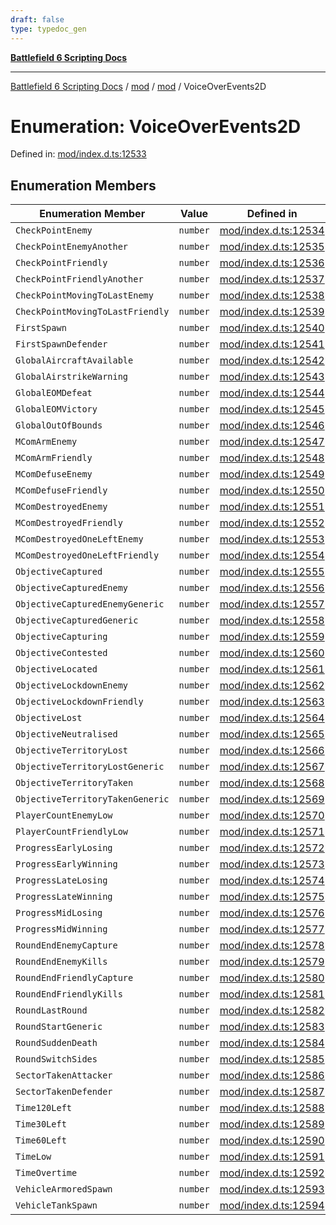 ```yaml
---
draft: false
type: typedoc_gen
---
```


[**Battlefield 6 Scripting Docs**](../../../_index.md)

***

[Battlefield 6 Scripting Docs](../../../_index.md) / [mod](../../_index.md) / [mod](../_index.md) / VoiceOverEvents2D

# Enumeration: VoiceOverEvents2D

Defined in: [mod/index.d.ts:12533](https://github.com/battlefield-portal-community/portal-docs/blob/ff09b2690670f74de7e97198022e5a97ff1161ff/generators/santiago/mod/index.d.ts#L12533)

## Enumeration Members

| Enumeration Member | Value | Defined in |
| ------ | ------ | ------ |
| <a id="checkpointenemy"></a> `CheckPointEnemy` | `number` | [mod/index.d.ts:12534](https://github.com/battlefield-portal-community/portal-docs/blob/ff09b2690670f74de7e97198022e5a97ff1161ff/generators/santiago/mod/index.d.ts#L12534) |
| <a id="checkpointenemyanother"></a> `CheckPointEnemyAnother` | `number` | [mod/index.d.ts:12535](https://github.com/battlefield-portal-community/portal-docs/blob/ff09b2690670f74de7e97198022e5a97ff1161ff/generators/santiago/mod/index.d.ts#L12535) |
| <a id="checkpointfriendly"></a> `CheckPointFriendly` | `number` | [mod/index.d.ts:12536](https://github.com/battlefield-portal-community/portal-docs/blob/ff09b2690670f74de7e97198022e5a97ff1161ff/generators/santiago/mod/index.d.ts#L12536) |
| <a id="checkpointfriendlyanother"></a> `CheckPointFriendlyAnother` | `number` | [mod/index.d.ts:12537](https://github.com/battlefield-portal-community/portal-docs/blob/ff09b2690670f74de7e97198022e5a97ff1161ff/generators/santiago/mod/index.d.ts#L12537) |
| <a id="checkpointmovingtolastenemy"></a> `CheckPointMovingToLastEnemy` | `number` | [mod/index.d.ts:12538](https://github.com/battlefield-portal-community/portal-docs/blob/ff09b2690670f74de7e97198022e5a97ff1161ff/generators/santiago/mod/index.d.ts#L12538) |
| <a id="checkpointmovingtolastfriendly"></a> `CheckPointMovingToLastFriendly` | `number` | [mod/index.d.ts:12539](https://github.com/battlefield-portal-community/portal-docs/blob/ff09b2690670f74de7e97198022e5a97ff1161ff/generators/santiago/mod/index.d.ts#L12539) |
| <a id="firstspawn"></a> `FirstSpawn` | `number` | [mod/index.d.ts:12540](https://github.com/battlefield-portal-community/portal-docs/blob/ff09b2690670f74de7e97198022e5a97ff1161ff/generators/santiago/mod/index.d.ts#L12540) |
| <a id="firstspawndefender"></a> `FirstSpawnDefender` | `number` | [mod/index.d.ts:12541](https://github.com/battlefield-portal-community/portal-docs/blob/ff09b2690670f74de7e97198022e5a97ff1161ff/generators/santiago/mod/index.d.ts#L12541) |
| <a id="globalaircraftavailable"></a> `GlobalAircraftAvailable` | `number` | [mod/index.d.ts:12542](https://github.com/battlefield-portal-community/portal-docs/blob/ff09b2690670f74de7e97198022e5a97ff1161ff/generators/santiago/mod/index.d.ts#L12542) |
| <a id="globalairstrikewarning"></a> `GlobalAirstrikeWarning` | `number` | [mod/index.d.ts:12543](https://github.com/battlefield-portal-community/portal-docs/blob/ff09b2690670f74de7e97198022e5a97ff1161ff/generators/santiago/mod/index.d.ts#L12543) |
| <a id="globaleomdefeat"></a> `GlobalEOMDefeat` | `number` | [mod/index.d.ts:12544](https://github.com/battlefield-portal-community/portal-docs/blob/ff09b2690670f74de7e97198022e5a97ff1161ff/generators/santiago/mod/index.d.ts#L12544) |
| <a id="globaleomvictory"></a> `GlobalEOMVictory` | `number` | [mod/index.d.ts:12545](https://github.com/battlefield-portal-community/portal-docs/blob/ff09b2690670f74de7e97198022e5a97ff1161ff/generators/santiago/mod/index.d.ts#L12545) |
| <a id="globaloutofbounds"></a> `GlobalOutOfBounds` | `number` | [mod/index.d.ts:12546](https://github.com/battlefield-portal-community/portal-docs/blob/ff09b2690670f74de7e97198022e5a97ff1161ff/generators/santiago/mod/index.d.ts#L12546) |
| <a id="mcomarmenemy"></a> `MComArmEnemy` | `number` | [mod/index.d.ts:12547](https://github.com/battlefield-portal-community/portal-docs/blob/ff09b2690670f74de7e97198022e5a97ff1161ff/generators/santiago/mod/index.d.ts#L12547) |
| <a id="mcomarmfriendly"></a> `MComArmFriendly` | `number` | [mod/index.d.ts:12548](https://github.com/battlefield-portal-community/portal-docs/blob/ff09b2690670f74de7e97198022e5a97ff1161ff/generators/santiago/mod/index.d.ts#L12548) |
| <a id="mcomdefuseenemy"></a> `MComDefuseEnemy` | `number` | [mod/index.d.ts:12549](https://github.com/battlefield-portal-community/portal-docs/blob/ff09b2690670f74de7e97198022e5a97ff1161ff/generators/santiago/mod/index.d.ts#L12549) |
| <a id="mcomdefusefriendly"></a> `MComDefuseFriendly` | `number` | [mod/index.d.ts:12550](https://github.com/battlefield-portal-community/portal-docs/blob/ff09b2690670f74de7e97198022e5a97ff1161ff/generators/santiago/mod/index.d.ts#L12550) |
| <a id="mcomdestroyedenemy"></a> `MComDestroyedEnemy` | `number` | [mod/index.d.ts:12551](https://github.com/battlefield-portal-community/portal-docs/blob/ff09b2690670f74de7e97198022e5a97ff1161ff/generators/santiago/mod/index.d.ts#L12551) |
| <a id="mcomdestroyedfriendly"></a> `MComDestroyedFriendly` | `number` | [mod/index.d.ts:12552](https://github.com/battlefield-portal-community/portal-docs/blob/ff09b2690670f74de7e97198022e5a97ff1161ff/generators/santiago/mod/index.d.ts#L12552) |
| <a id="mcomdestroyedoneleftenemy"></a> `MComDestroyedOneLeftEnemy` | `number` | [mod/index.d.ts:12553](https://github.com/battlefield-portal-community/portal-docs/blob/ff09b2690670f74de7e97198022e5a97ff1161ff/generators/santiago/mod/index.d.ts#L12553) |
| <a id="mcomdestroyedoneleftfriendly"></a> `MComDestroyedOneLeftFriendly` | `number` | [mod/index.d.ts:12554](https://github.com/battlefield-portal-community/portal-docs/blob/ff09b2690670f74de7e97198022e5a97ff1161ff/generators/santiago/mod/index.d.ts#L12554) |
| <a id="objectivecaptured"></a> `ObjectiveCaptured` | `number` | [mod/index.d.ts:12555](https://github.com/battlefield-portal-community/portal-docs/blob/ff09b2690670f74de7e97198022e5a97ff1161ff/generators/santiago/mod/index.d.ts#L12555) |
| <a id="objectivecapturedenemy"></a> `ObjectiveCapturedEnemy` | `number` | [mod/index.d.ts:12556](https://github.com/battlefield-portal-community/portal-docs/blob/ff09b2690670f74de7e97198022e5a97ff1161ff/generators/santiago/mod/index.d.ts#L12556) |
| <a id="objectivecapturedenemygeneric"></a> `ObjectiveCapturedEnemyGeneric` | `number` | [mod/index.d.ts:12557](https://github.com/battlefield-portal-community/portal-docs/blob/ff09b2690670f74de7e97198022e5a97ff1161ff/generators/santiago/mod/index.d.ts#L12557) |
| <a id="objectivecapturedgeneric"></a> `ObjectiveCapturedGeneric` | `number` | [mod/index.d.ts:12558](https://github.com/battlefield-portal-community/portal-docs/blob/ff09b2690670f74de7e97198022e5a97ff1161ff/generators/santiago/mod/index.d.ts#L12558) |
| <a id="objectivecapturing"></a> `ObjectiveCapturing` | `number` | [mod/index.d.ts:12559](https://github.com/battlefield-portal-community/portal-docs/blob/ff09b2690670f74de7e97198022e5a97ff1161ff/generators/santiago/mod/index.d.ts#L12559) |
| <a id="objectivecontested"></a> `ObjectiveContested` | `number` | [mod/index.d.ts:12560](https://github.com/battlefield-portal-community/portal-docs/blob/ff09b2690670f74de7e97198022e5a97ff1161ff/generators/santiago/mod/index.d.ts#L12560) |
| <a id="objectivelocated"></a> `ObjectiveLocated` | `number` | [mod/index.d.ts:12561](https://github.com/battlefield-portal-community/portal-docs/blob/ff09b2690670f74de7e97198022e5a97ff1161ff/generators/santiago/mod/index.d.ts#L12561) |
| <a id="objectivelockdownenemy"></a> `ObjectiveLockdownEnemy` | `number` | [mod/index.d.ts:12562](https://github.com/battlefield-portal-community/portal-docs/blob/ff09b2690670f74de7e97198022e5a97ff1161ff/generators/santiago/mod/index.d.ts#L12562) |
| <a id="objectivelockdownfriendly"></a> `ObjectiveLockdownFriendly` | `number` | [mod/index.d.ts:12563](https://github.com/battlefield-portal-community/portal-docs/blob/ff09b2690670f74de7e97198022e5a97ff1161ff/generators/santiago/mod/index.d.ts#L12563) |
| <a id="objectivelost"></a> `ObjectiveLost` | `number` | [mod/index.d.ts:12564](https://github.com/battlefield-portal-community/portal-docs/blob/ff09b2690670f74de7e97198022e5a97ff1161ff/generators/santiago/mod/index.d.ts#L12564) |
| <a id="objectiveneutralised"></a> `ObjectiveNeutralised` | `number` | [mod/index.d.ts:12565](https://github.com/battlefield-portal-community/portal-docs/blob/ff09b2690670f74de7e97198022e5a97ff1161ff/generators/santiago/mod/index.d.ts#L12565) |
| <a id="objectiveterritorylost"></a> `ObjectiveTerritoryLost` | `number` | [mod/index.d.ts:12566](https://github.com/battlefield-portal-community/portal-docs/blob/ff09b2690670f74de7e97198022e5a97ff1161ff/generators/santiago/mod/index.d.ts#L12566) |
| <a id="objectiveterritorylostgeneric"></a> `ObjectiveTerritoryLostGeneric` | `number` | [mod/index.d.ts:12567](https://github.com/battlefield-portal-community/portal-docs/blob/ff09b2690670f74de7e97198022e5a97ff1161ff/generators/santiago/mod/index.d.ts#L12567) |
| <a id="objectiveterritorytaken"></a> `ObjectiveTerritoryTaken` | `number` | [mod/index.d.ts:12568](https://github.com/battlefield-portal-community/portal-docs/blob/ff09b2690670f74de7e97198022e5a97ff1161ff/generators/santiago/mod/index.d.ts#L12568) |
| <a id="objectiveterritorytakengeneric"></a> `ObjectiveTerritoryTakenGeneric` | `number` | [mod/index.d.ts:12569](https://github.com/battlefield-portal-community/portal-docs/blob/ff09b2690670f74de7e97198022e5a97ff1161ff/generators/santiago/mod/index.d.ts#L12569) |
| <a id="playercountenemylow"></a> `PlayerCountEnemyLow` | `number` | [mod/index.d.ts:12570](https://github.com/battlefield-portal-community/portal-docs/blob/ff09b2690670f74de7e97198022e5a97ff1161ff/generators/santiago/mod/index.d.ts#L12570) |
| <a id="playercountfriendlylow"></a> `PlayerCountFriendlyLow` | `number` | [mod/index.d.ts:12571](https://github.com/battlefield-portal-community/portal-docs/blob/ff09b2690670f74de7e97198022e5a97ff1161ff/generators/santiago/mod/index.d.ts#L12571) |
| <a id="progressearlylosing"></a> `ProgressEarlyLosing` | `number` | [mod/index.d.ts:12572](https://github.com/battlefield-portal-community/portal-docs/blob/ff09b2690670f74de7e97198022e5a97ff1161ff/generators/santiago/mod/index.d.ts#L12572) |
| <a id="progressearlywinning"></a> `ProgressEarlyWinning` | `number` | [mod/index.d.ts:12573](https://github.com/battlefield-portal-community/portal-docs/blob/ff09b2690670f74de7e97198022e5a97ff1161ff/generators/santiago/mod/index.d.ts#L12573) |
| <a id="progresslatelosing"></a> `ProgressLateLosing` | `number` | [mod/index.d.ts:12574](https://github.com/battlefield-portal-community/portal-docs/blob/ff09b2690670f74de7e97198022e5a97ff1161ff/generators/santiago/mod/index.d.ts#L12574) |
| <a id="progresslatewinning"></a> `ProgressLateWinning` | `number` | [mod/index.d.ts:12575](https://github.com/battlefield-portal-community/portal-docs/blob/ff09b2690670f74de7e97198022e5a97ff1161ff/generators/santiago/mod/index.d.ts#L12575) |
| <a id="progressmidlosing"></a> `ProgressMidLosing` | `number` | [mod/index.d.ts:12576](https://github.com/battlefield-portal-community/portal-docs/blob/ff09b2690670f74de7e97198022e5a97ff1161ff/generators/santiago/mod/index.d.ts#L12576) |
| <a id="progressmidwinning"></a> `ProgressMidWinning` | `number` | [mod/index.d.ts:12577](https://github.com/battlefield-portal-community/portal-docs/blob/ff09b2690670f74de7e97198022e5a97ff1161ff/generators/santiago/mod/index.d.ts#L12577) |
| <a id="roundendenemycapture"></a> `RoundEndEnemyCapture` | `number` | [mod/index.d.ts:12578](https://github.com/battlefield-portal-community/portal-docs/blob/ff09b2690670f74de7e97198022e5a97ff1161ff/generators/santiago/mod/index.d.ts#L12578) |
| <a id="roundendenemykills"></a> `RoundEndEnemyKills` | `number` | [mod/index.d.ts:12579](https://github.com/battlefield-portal-community/portal-docs/blob/ff09b2690670f74de7e97198022e5a97ff1161ff/generators/santiago/mod/index.d.ts#L12579) |
| <a id="roundendfriendlycapture"></a> `RoundEndFriendlyCapture` | `number` | [mod/index.d.ts:12580](https://github.com/battlefield-portal-community/portal-docs/blob/ff09b2690670f74de7e97198022e5a97ff1161ff/generators/santiago/mod/index.d.ts#L12580) |
| <a id="roundendfriendlykills"></a> `RoundEndFriendlyKills` | `number` | [mod/index.d.ts:12581](https://github.com/battlefield-portal-community/portal-docs/blob/ff09b2690670f74de7e97198022e5a97ff1161ff/generators/santiago/mod/index.d.ts#L12581) |
| <a id="roundlastround"></a> `RoundLastRound` | `number` | [mod/index.d.ts:12582](https://github.com/battlefield-portal-community/portal-docs/blob/ff09b2690670f74de7e97198022e5a97ff1161ff/generators/santiago/mod/index.d.ts#L12582) |
| <a id="roundstartgeneric"></a> `RoundStartGeneric` | `number` | [mod/index.d.ts:12583](https://github.com/battlefield-portal-community/portal-docs/blob/ff09b2690670f74de7e97198022e5a97ff1161ff/generators/santiago/mod/index.d.ts#L12583) |
| <a id="roundsuddendeath"></a> `RoundSuddenDeath` | `number` | [mod/index.d.ts:12584](https://github.com/battlefield-portal-community/portal-docs/blob/ff09b2690670f74de7e97198022e5a97ff1161ff/generators/santiago/mod/index.d.ts#L12584) |
| <a id="roundswitchsides"></a> `RoundSwitchSides` | `number` | [mod/index.d.ts:12585](https://github.com/battlefield-portal-community/portal-docs/blob/ff09b2690670f74de7e97198022e5a97ff1161ff/generators/santiago/mod/index.d.ts#L12585) |
| <a id="sectortakenattacker"></a> `SectorTakenAttacker` | `number` | [mod/index.d.ts:12586](https://github.com/battlefield-portal-community/portal-docs/blob/ff09b2690670f74de7e97198022e5a97ff1161ff/generators/santiago/mod/index.d.ts#L12586) |
| <a id="sectortakendefender"></a> `SectorTakenDefender` | `number` | [mod/index.d.ts:12587](https://github.com/battlefield-portal-community/portal-docs/blob/ff09b2690670f74de7e97198022e5a97ff1161ff/generators/santiago/mod/index.d.ts#L12587) |
| <a id="time120left"></a> `Time120Left` | `number` | [mod/index.d.ts:12588](https://github.com/battlefield-portal-community/portal-docs/blob/ff09b2690670f74de7e97198022e5a97ff1161ff/generators/santiago/mod/index.d.ts#L12588) |
| <a id="time30left"></a> `Time30Left` | `number` | [mod/index.d.ts:12589](https://github.com/battlefield-portal-community/portal-docs/blob/ff09b2690670f74de7e97198022e5a97ff1161ff/generators/santiago/mod/index.d.ts#L12589) |
| <a id="time60left"></a> `Time60Left` | `number` | [mod/index.d.ts:12590](https://github.com/battlefield-portal-community/portal-docs/blob/ff09b2690670f74de7e97198022e5a97ff1161ff/generators/santiago/mod/index.d.ts#L12590) |
| <a id="timelow"></a> `TimeLow` | `number` | [mod/index.d.ts:12591](https://github.com/battlefield-portal-community/portal-docs/blob/ff09b2690670f74de7e97198022e5a97ff1161ff/generators/santiago/mod/index.d.ts#L12591) |
| <a id="timeovertime"></a> `TimeOvertime` | `number` | [mod/index.d.ts:12592](https://github.com/battlefield-portal-community/portal-docs/blob/ff09b2690670f74de7e97198022e5a97ff1161ff/generators/santiago/mod/index.d.ts#L12592) |
| <a id="vehiclearmoredspawn"></a> `VehicleArmoredSpawn` | `number` | [mod/index.d.ts:12593](https://github.com/battlefield-portal-community/portal-docs/blob/ff09b2690670f74de7e97198022e5a97ff1161ff/generators/santiago/mod/index.d.ts#L12593) |
| <a id="vehicletankspawn"></a> `VehicleTankSpawn` | `number` | [mod/index.d.ts:12594](https://github.com/battlefield-portal-community/portal-docs/blob/ff09b2690670f74de7e97198022e5a97ff1161ff/generators/santiago/mod/index.d.ts#L12594) |
